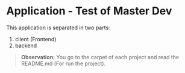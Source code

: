 # Application - Test of Master Dev
This application is separated in two parts:
1. client (Frontend)
2. backend
> **Observation:** You go to the carpet of each project and read the README.md (For run the project).